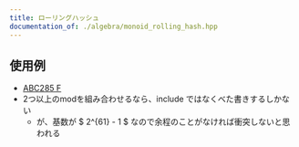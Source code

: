```yaml
---
title: ローリングハッシュ
documentation_of: ./algebra/monoid_rolling_hash.hpp
---
```


## 使用例

- [ABC285 F](https://atcoder.jp/contests/abc285/tasks/abc285_f)
- 2つ以上のmodを組み合わせるなら、include ではなくべた書きするしかない
    - が、基数が $ 2^{61} - 1 $ なので余程のことがなければ衝突しないと思われる
